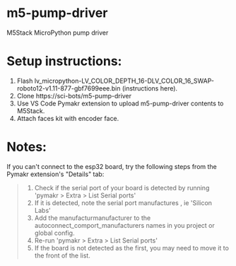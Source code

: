 # m5-pump-driver

M5Stack MicroPython pump driver

# Setup instructions:

1. Flash lv_micropython-LV_COLOR_DEPTH_16-DLV_COLOR_16_SWAP-roboto12-v1.11-877-gbf7699eee.bin (instructions here).
2. Clone https://sci-bots/m5-pump-driver
3. Use VS Code Pymakr extension to upload m5-pump-driver contents to M5Stack.
4. Attach faces kit with encoder face.

# Notes:

If you can't connect to the esp32 board, try the following steps from the Pymakr extension's "Details" tab:

> 1. Check if the serial port of your board is detected by running 'pymakr > Extra > List Serial ports'
> 2. If it is detected, note the serial port manufactures , ie 'Silicon Labs'
> 3. Add the manufacturmanufacturer to the autoconnect_comport_manufacturers names in you project or global config.
> 4. Re-run 'pymakr > Extra > List Serial ports'
> 5. If the board is not detected as the first, you may need to move it to the front of the list.

